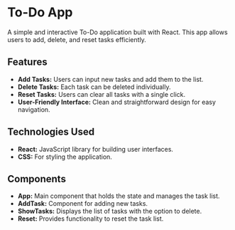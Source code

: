 # To-Do App

A simple and interactive To-Do application built with React. This app allows users to add, delete, and reset tasks efficiently.

## Features

- **Add Tasks:** Users can input new tasks and add them to the list.
- **Delete Tasks:** Each task can be deleted individually.
- **Reset Tasks:** Users can clear all tasks with a single click.
- **User-Friendly Interface:** Clean and straightforward design for easy navigation.

## Technologies Used

- **React:** JavaScript library for building user interfaces.
- **CSS:** For styling the application.

## Components

- **App:** Main component that holds the state and manages the task list.
- **AddTask:** Component for adding new tasks.
- **ShowTasks:** Displays the list of tasks with the option to delete.
- **Reset:** Provides functionality to reset the task list.
